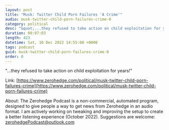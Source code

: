 ```yaml
---
layout: post
title: "Musk: Twitter Child Porn Failures 'A Crime'"
audio: musk-twitter-child-porn-failures-crime-0
category: political
desc: "&quot;...they refused to take action on child exploitation for years!&quot;"
duration: 00:07:03
length: 423
datetime: Sat, 10 Dec 2022 14:55:00 +0000
tags: podcast
guid: musk-twitter-child-porn-failures-crime-0
order: 0
---
```

&quot;...they refused to take action on child exploitation for years!&quot;

Link: [https://www.zerohedge.com/political/musk-twitter-child-porn-failures-crime](https://www.zerohedge.com/political/musk-twitter-child-porn-failures-crime)

About: The Zerohedge Podcast is a non-commercial, automated program, designed to give people a way to get news from Zerohedge in an audio format.  I am actively working on tweaking and improving the setup to create a better listening experience (October 2022).  Suggestions are welcome: [zerohedgePodcast@outlook.com](mailto:zerohedgePodcast@outlook.com)